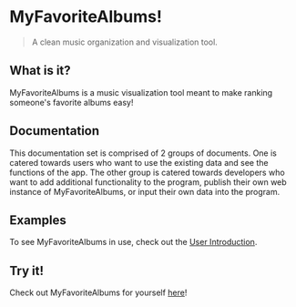 # <a id="home-page"></a> MyFavoriteAlbums!

> A clean music organization and visualization tool.

## What is it?
MyFavoriteAlbums is a music visualization tool meant to make ranking someone's favorite albums easy!

## Documentation
This documentation set is comprised of 2 groups of documents. One is catered towards users who want to use the existing data and see the functions of the app. The other group is catered towards developers who want to add additional functionality to the program, publish their own web instance of MyFavoriteAlbums, or input their own data into the program.

## Examples
To see MyFavoriteAlbums in use, check out the [User Introduction](UserIntroduction.md).

## Try it!
Check out MyFavoriteAlbums for yourself [here](https://cholstro.shinyapps.io/shiny-music/)!
